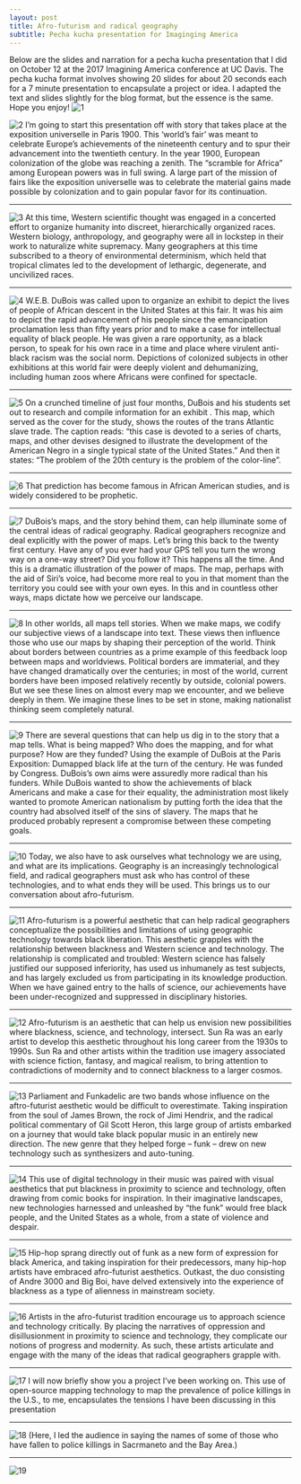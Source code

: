 ```yaml
---
layout: post
title: Afro-futurism and radical geography
subtitle: Pecha kucha presentation for Imaginging America
---
```


Below are the slides and narration for a pecha kucha presentation that I did on October 12 at the 2017 Imagining America conference at UC Davis.  The pecha kucha format involves showing 20 slides for about 20 seconds each for a 7 minute presentation to encapsulate a project or idea.  I adapted the text and slides slightly for the blog format, but the essence is the same.  Hope you enjoy!
![1](/img/AFRC-page-001.jpg)

![2](/img/AFRC-page-002.jpg)
I’m going to start this presentation off with story that takes place at the exposition universelle in Paris 1900.  This ‘world’s fair’ was meant to celebrate Europe’s achievements of the nineteenth century and to spur their advancement into the twentieth century.  In the year 1900, European colonization of the globe was reaching a zenith.  The “scramble for Africa” among European powers was in full swing.  A large part of the mission of fairs like the exposition universelle was to celebrate the material gains made possible by colonization and to gain popular favor for its continuation. 

*****


![3](/img/AFRC-page-003.jpg)
At this time, Western scientific thought was engaged in a concerted effort to organize humanity into discreet, hierarchically organized races.  Western biology, anthropology, and geography were all in lockstep in their work to naturalize white supremacy.  Many geographers at this time subscribed to a theory of environmental determinism, which held that tropical climates led to the development of lethargic, degenerate, and uncivilized races.

*****

![4](/img/AFRC-page-004.jpg)
W.E.B. DuBois was called upon to organize an exhibit to depict the lives of people of African descent in the United States at this fair.  It was his aim to depict the rapid advancement of his people since the emancipation proclamation less than fifty years prior and to make a case for intellectual equality of black people.  He was given a rare opportunity, as a black person, to speak for his own race in a time and place where virulent anti-black racism was the social norm.  Depictions of colonized subjects in other exhibitions at this world fair were deeply violent and dehumanizing, including human zoos where Africans were confined for spectacle.  

*****


![5](/img/AFRC-page-005.jpg)
On a crunched timeline of just four months, DuBois and his students set out to research and compile information for an exhibit .  This map, which served as the cover for the study, shows the routes of the trans Atlantic slave trade.  The caption reads: “this case is devoted to a series of charts, maps, and other devises designed to illustrate the development of the American Negro in a single typical state of the United States.”  And then it states: “The problem of the 20th century is the problem of the color-line”.

*****


![6](/img/AFRC-page-006.jpg)
That prediction has become famous in African American studies, and is widely considered to be prophetic. 

*****

![7](/img/AFRC-page-007.jpg)
DuBois’s maps, and the story behind them, can help illuminate some of the central ideas of radical geography.  Radical geographers recognize and deal explicitly with the power of maps.  Let’s bring this back to the twenty first century.  Have any of you ever had your GPS tell you turn the wrong way on a one-way street?  Did you follow it?  This happens all the time.  And this is a dramatic illustration of the power of maps.  The map, perhaps with the aid of Siri’s voice, had become more real to you in that moment than the territory you could see with your own eyes.  In this and in countless other ways, maps dictate how we perceive our landscape.  

*****

![8](/img/AFRC-page-008.jpg)
In other worlds, all maps tell stories. When we make maps, we codify our subjective views of a landscape into text.  These views then influence those who use our maps by shaping their perception of the world.  Think about borders between countries as a prime example of this feedback loop between maps and worldviews.  Political borders are immaterial, and they have changed dramatically over the centuries; in most of the world, current borders have been imposed relatively recently by outside, colonial powers.  But we see these lines on almost every map we encounter, and we believe deeply in them. We imagine these lines to be set in stone, making nationalist thinking seem completely natural.

*****

![9](/img/AFRC-page-009.jpg)
There are several questions that can help us dig in to the story that a map tells.  What is being mapped?  Who does the mapping, and for what purpose?  How are they funded? Using the example of DuBois at the Paris Exposition: Dumapped black life at the turn of the century. He was funded by Congress.  DuBois’s own aims were assuredly more radical than his funders.  While DuBois wanted to show the achievements of black Americans and make a case for their equality, the administration most likely wanted to promote American nationalism by putting forth the idea that the country had absolved itself of the sins of slavery.  The maps that he produced probably represent a compromise between these competing goals.

*****


![10](/img/AFRC-page-010.jpg)
Today, we also have to ask ourselves what technology we are using, and what are its implications.  Geography is an increasingly technological field, and radical geographers must ask who has control of these technologies, and to what ends they will be used.  This brings us to our conversation about afro-futurism.

*****

![11](/img/AFRC-page-011.jpg)
Afro-futurism is a powerful aesthetic that can help radical geographers conceptualize the possibilities and limitations of using geographic technology towards black liberation.  This aesthetic grapples with the relationship between blackness and Western science and technology.  The relationship is complicated and troubled: Western science has falsely justified our supposed inferiority, has used us inhumanely as test subjects, and has largely excluded us from participating in its knowledge production.  When we have gained entry to the halls of science, our achievements have been under-recognized and suppressed in disciplinary histories. 

*****

![12](/img/AFRC-page-012.jpg)
Afro-futurism is an aesthetic that can help us envision new possibilities where blackness, science, and technology, intersect.  Sun Ra was an early artist to develop this aesthetic throughout his long career from the 1930s to 1990s.  Sun Ra and other artists within the tradition use imagery associated with science fiction, fantasy, and magical realism, to bring attention to contradictions of modernity and to connect blackness to a larger cosmos.

*****

![13](/img/AFRC-page-013.jpg)
Parliament and Funkadelic are two bands whose influence on the aftro-futurist aesthetic would be difficult to overestimate.  Taking inspiration from the soul of James Brown, the rock of Jimi Hendrix, and the radical political commentary of Gil Scott Heron, this large group of artists embarked on a journey that would take black popular music in an entirely new direction.  The new genre that they helped forge – funk – drew on new technology such as synthesizers and auto-tuning.  

*****

![14](/img/AFRC-page-014.jpg)
This use of digital technology in their music was paired with visual aesthetics that put blackness in proximity to science and technology, often drawing from comic books for inspiration.  In their imaginative landscapes, new technologies harnessed and unleashed by “the funk” would free black people, and the United States as a whole, from a state of violence and despair. 

*****

![15](/img/AFRC-page-015.jpg)
Hip-hop sprang directly out of funk as a new form of expression for black America, and taking inspiration for their predecessors, many hip-hop artists have embraced afro-futurist aesthetics.  Outkast, the duo consisting of Andre 3000 and Big Boi, have delved extensively into the experience of blackness as a type of alienness in mainstream society. 

*****

![16](/img/AFRC-page-016.jpg)
Artists in the afro-futurist tradition encourage us to approach science and technology critically.  By placing the narratives of oppression and disillusionment in proximity to science and technology, they complicate our notions of progress and modernity.  As such, these artists articulate and engage with the many of the ideas that radical geographers grapple with.  
***

![17](/img/AFRC-page-017.jpg)
I will now briefly show you a project I’ve been working on.  This use of open-source mapping technology to map the prevalence of police killings in the U.S., to me, encapsulates the tensions I have been discussing in this presentation

*****

![18](/img/AFRC-page-018.jpg)
(Here, I led the audience in saying the names of some of those who have fallen to police killings in Sacrmaneto and the Bay Area.)

*****

![19](/img/AFRC-page-019.jpg)
